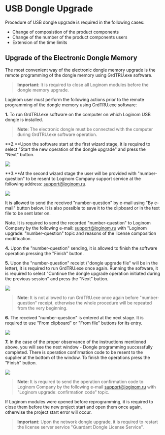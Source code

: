 # USB Dongle Upgrade

Procedure of USB dongle upgrade is required in the following cases:

* Change of composistion of the product components
* Change of the number of the product components users
* Extension of the time limits

## Upgrade of the Electronic Dongle Memory

The most convenient way of the electronic dongle memory upgrade is the remote programming of the dongle memory using GrdTRU.exe software.

> **Important**: It is required to close all Loginom modules before the dongle memory upgrade.

Loginom user must perform the following actions prior to the remote programming of the dongle memory using GrdTRU.exe software:

**1.** To run GrdTRU.exe software on the computer on which Loginom USB dongle is installed.

> **Note**: The electronic dongle must be connected with the computer during GrdTRU.exe software operation.

**2.**Upon the software start at the first wizard stage, it is required to select "Start the new operation of the dongle upgrade" and press the "Next" button.

![](../images/guardant-usb-upgrade-1.png)

**3.**At the second wizard stage the user will be provided with "number-question" to be resent to Loginom Company support service at the following address: [support@loginom.ru](mailto:support@loginom.ru).

![](../images/guardant-usb-upgrade-2.png)

It is allowed to send the received "number-question" by e-mail using "By e-mail" button below. It is also possible to save it to the clipboard or in the text file to be sent later on.

Note. It is required to send the recorded "number-question" to Loginom Company by the following e-mail: [support@loginom.ru](mailto:support@loginom.ru) with "Loginom upgrade: "number-question" topic and reasons of the license composition modification.

**4.** Upon the "number-question" sending, it is allowed to finish the software operation pressing the "Finish" button.

**5.** Upon the "number-question" receipt ("dongle upgrade file" will be in the letter), it is required to run GrdTRU.exe once again. Running the software, it is required to select "Continue the dongle upgrade operation initiated during the previous session" and press the "Next" button.

![](../images/guardant-usb-upgrade-3.png)

> **Note**: It is not allowed to run GrdTRU.exe once again before "number-question" receipt, otherwise the whole procedure will be repeated from the very beginning.

**6.** The received "number-question" is entered at the next stage. It is required to use "From clipboard" or "From file" buttons for its entry.

![](../images/guardant-usb-upgrade-4.png)

**7.** In the case of the proper observance of the instructions mentioned above, you will see the next window - Dongle programming successfully completed. There is operation confirmation code to be resent to the supplier at the bottom of the window. To finish the operations press the "Finish" button.

![](../images/guardant-usb-upgrade-5.png)

> **Note**: It is required to send the operation confirmation code to Loginom Company by the following e-mail [support@loginom.ru](mailto:support@loginom.ru) with "Loginom upgrade: confirmation code" topic.

If Loginom modules were opened before reprogramming, it is required to close them before the new project start and open them once again, otherwise the project start error will occur.

> **Important**: Upon the network dongle upgrade, it is required to restart the license server service "Guardant Dongle License Service".
